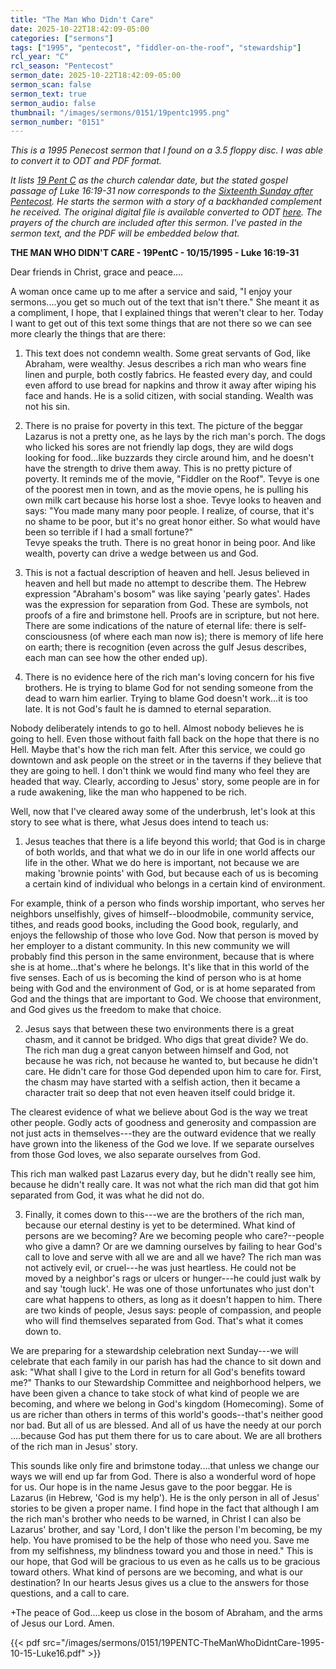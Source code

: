 ```yaml
---
title: "The Man Who Didn't Care"
date: 2025-10-22T18:42:09-05:00
categories: ["sermons"]
tags: ["1995", "pentecost", "fiddler-on-the-roof", "stewardship"]
rcl_year: "C"
rcl_season: "Pentecost"
sermon_date: 2025-10-22T18:42:09-05:00
sermon_scan: false
sermon_text: true
sermon_audio: false
thumbnail: "/images/sermons/0151/19pentc1995.png"
sermon_number: "0151"
---
```


_This is a 1995 Penecost sermon that I found on a 3.5 floppy disc. I was able to convert it to ODT and PDF format._

<!--more-->

_It lists [19 Pent C](https://lectionary.library.vanderbilt.edu/texts/?y=384&z=p&d=80) as the church calendar date, but the stated gospel passage of Luke 16:19-31 now corresponds to the [Sixteenth Sunday after Pentecost](https://lectionary.library.vanderbilt.edu/texts/?y=384&z=p&d=77). He starts the sermon with a story of a backhanded complement he received. The original digital file is available converted to ODT [here](/images/sermons/0151/19PENTC-TheManWhoDidntCare-1995-10-15-Luke16.odt). The prayers of the church are included after this sermon. I've pasted in the sermon text, and the PDF will be embedded below that._

**THE MAN WHO DIDN'T CARE - 19PentC - 10/15/1995 - Luke 16:19-31**

Dear friends in Christ, grace and peace....

A woman once came up to me after a service and said, "I enjoy your sermons....you get so much out of the text that isn't there."  She meant it as a compliment, I hope, that I explained things that weren't clear to her. Today I want to get out of this text some things that are not there so we can see more clearly the things that are there: 

1. This text does not condemn wealth.  Some great servants of God, like Abraham, were wealthy.  Jesus describes a rich man who wears fine linen and purple, both costly fabrics.  He feasted every day, and could  even afford to use bread for napkins and throw it away after wiping his face and hands. He is a solid citizen, with social standing.  Wealth was not his sin.

2. There is no praise for poverty in this text.  The picture of the beggar Lazarus is not a pretty one, as he lays by the rich man's porch.  The dogs who licked his sores are not friendly lap dogs, they are wild dogs looking for food...like buzzards they circle around him, and he doesn't have the strength to drive them away.  This is no pretty picture of poverty.  It reminds me of the movie, "Fiddler on the Roof".  Tevye is one of the poorest men in town, and as the movie opens, he is pulling his own milk cart because his horse lost a shoe.  Tevye looks to heaven and says: "You made many many poor people.  I realize, of course, that it's no shame to be poor, but it's no great honor either.  So what would have been so terrible if I had a small fortune?"  
Tevye speaks the truth.  There is no great honor in being poor.  And like wealth, poverty can drive a wedge between us and God.

3. This is not a factual description of heaven and hell.  Jesus believed in heaven and hell but made no attempt to describe them.  The Hebrew expression "Abraham's bosom" was like saying 'pearly gates'.  Hades was the expression for separation from God.  These are symbols, not proofs of a fire and brimstone hell.  Proofs are in scripture, but not here.
There are some indications of the nature of eternal life:  there is self-consciousness (of where each man now is); there is memory of life here on earth; there is recognition (even across the gulf Jesus describes, each man can see how the other ended up).

4. There is no evidence here of the rich man's loving concern for his five brothers.  He is trying to blame God for not sending someone from the dead to warn him earlier.  Trying to blame God doesn't work...it is too late.  It is not God's fault he is damned to eternal separation.

Nobody deliberately intends to go to hell.  Almost nobody believes he is going to hell.  Even those without faith fall back on the hope that there is no Hell.  Maybe that's how the rich man felt.  After this service, we could go downtown and ask people on the street or in the taverns if they believe that they are going to hell.  I don't think we would find many who feel they are headed that way.  Clearly, according to Jesus' story, some people are in for a rude awakening, like the man who happened to be rich.

Well, now that I've cleared away some of the underbrush, let's look at this story to see what is there, what Jesus does intend to teach us:

1. Jesus teaches that there is a life beyond this world; that God is in charge of both worlds, and that what we do in our life in one world affects our life in the other.  What we do here is important, not because we are making 'brownie points' with God, but because each of us is becoming a certain kind of individual who belongs in a certain kind of environment.  

For example, think of a person who finds worship important, who serves her neighbors unselfishly, gives of himself--bloodmobile, community service, tithes, and reads good books, including the Good book, regularly, and enjoys the fellowship of those who love God.  Now that person is moved by her employer to a distant community.  In this new community we will probably find this person in the same environment, because that is where she is at home...that's where he belongs.  It's like that in this world of the five senses.  Each of us is becoming the kind of person who is at home being with God and the environment of God, or is at home separated from God and the things that are important to God.  We choose that environment, and God gives us the freedom to make that choice.

2.  Jesus says that between these two environments there is a great chasm, and it cannot be bridged.  Who digs that great divide?  We do.  The rich man dug a great canyon between himself and God, not because he was rich, not because he wanted to, but because he didn't care.  He didn't care for those God depended upon him to care for.  First, the chasm may have started with a selfish action, then it became a character trait so deep that not even heaven itself could bridge it.

The clearest evidence of what we believe about God is the way we treat other people.  Godly acts of goodness and generosity and compassion are not just acts in themselves---they are the outward evidence that we really have grown into the likeness of the God we love.  If we separate ourselves from those God loves, we also separate ourselves from God.

This rich man walked past Lazarus every day, but he didn't really see him, because he didn't really care.  It was not what the rich man did that got him separated from God, it was what he did not do.

3.  Finally, it comes down to this---we are the brothers of the rich man, because our eternal destiny is yet to be determined.  What kind of persons are we becoming?  Are we becoming people who care?--people who give a damn?  Or are we damning ourselves by failing to hear God's call to love and serve with all we are and all we have?  The rich man was not actively evil, or cruel---he was just heartless.  He could not be moved by a neighbor's rags or ulcers or hunger---he could just walk by and say 'tough luck'.  He was one of those unfortunates who just don't care what happens to others, as long as it doesn't happen to him.  There are two kinds of people, Jesus says: people of compassion, and people who will find themselves separated from God.  That's what it comes down to.
     
We are preparing for a stewardship celebration next Sunday---we will celebrate that each family in our parish has had the chance to sit down and ask: "What shall I give to the Lord in return for all God's benefits toward me?"  Thanks to our Stewardship Committee and neighborhood helpers, we have been given a chance to take stock of what kind of people we are becoming, and where we belong in God's kingdom (Homecoming).  Some of us are richer than others in terms of this world's goods--that's neither good nor bad.  But all of us are blessed.  And all of us have the needy at our porch ....because God has put them there for us to care about.  We are all brothers of the rich man in Jesus' story.

This sounds like only fire and brimstone today....that unless we change our ways we will end up far from God.  There is also a wonderful word of hope for us.  Our hope is in the name Jesus gave to the poor beggar.  He is Lazarus (in Hebrew, 'God is my help').  He is the only person in all of Jesus' stories to be given a proper name.  I find hope in the fact that although I am the rich man's brother who needs to be warned, in Christ I can also be Lazarus' brother, and say 'Lord, I don't like the person I'm becoming, be my help.  You have promised to be the help of those who need you.  Save me from my selfishness, my blindness toward you and those in need."  This is our hope, that God will be gracious to us even as he calls us to be gracious toward others.  What kind of persons are we becoming, and what is our destination?  In our hearts Jesus gives us a clue to the answers for those questions, and a call to care.

+The peace of God....keep us close in the bosom of Abraham, and the arms of Jesus our Lord. Amen.

{{< pdf src="/images/sermons/0151/19PENTC-TheManWhoDidntCare-1995-10-15-Luke16.pdf" >}}